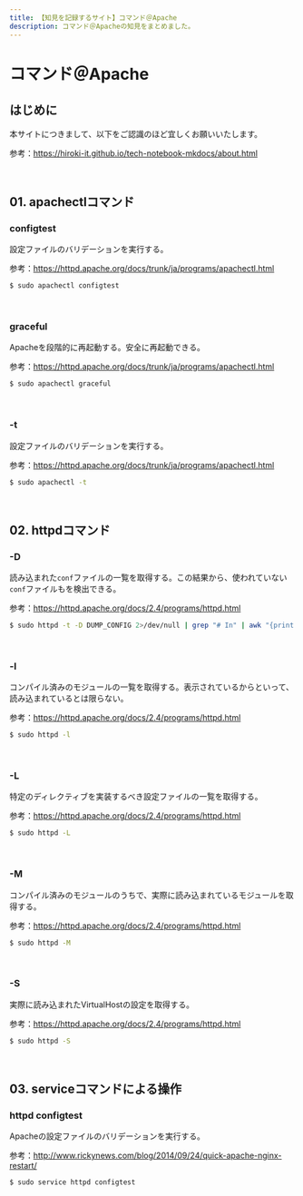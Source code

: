 ```yaml
---
title: 【知見を記録するサイト】コマンド＠Apache
description: コマンド＠Apacheの知見をまとめました。
---
```


# コマンド＠Apache

## はじめに

本サイトにつきまして、以下をご認識のほど宜しくお願いいたします。

参考：https://hiroki-it.github.io/tech-notebook-mkdocs/about.html

<br>

## 01. apachectlコマンド

### configtest

設定ファイルのバリデーションを実行する。

参考：https://httpd.apache.org/docs/trunk/ja/programs/apachectl.html

```bash
$ sudo apachectl configtest
```

<br>

### graceful

Apacheを段階的に再起動する。安全に再起動できる。

参考：https://httpd.apache.org/docs/trunk/ja/programs/apachectl.html

```bash
$ sudo apachectl graceful
```

<br>

### -t

設定ファイルのバリデーションを実行する。

参考：https://httpd.apache.org/docs/trunk/ja/programs/apachectl.html

```bash
$ sudo apachectl -t
```

<br>

## 02. httpdコマンド

### -D

読み込まれた```conf```ファイルの一覧を取得する。この結果から、使われていない```conf```ファイルもを検出できる。

参考：https://httpd.apache.org/docs/2.4/programs/httpd.html

```bash
$ sudo httpd -t -D DUMP_CONFIG 2>/dev/null | grep "# In" | awk "{print $4}"
```

<br>

### -l

コンパイル済みのモジュールの一覧を取得する。表示されているからといって、読み込まれているとは限らない。

参考：https://httpd.apache.org/docs/2.4/programs/httpd.html

```bash
$ sudo httpd -l
```

<br>

### -L

特定のディレクティブを実装するべき設定ファイルの一覧を取得する。

参考：https://httpd.apache.org/docs/2.4/programs/httpd.html

```bash
$ sudo httpd -L
```

<br>

### -M

コンパイル済みのモジュールのうちで、実際に読み込まれているモジュールを取得する。

参考：https://httpd.apache.org/docs/2.4/programs/httpd.html

```bash
$ sudo httpd -M
```

<br>

### -S

実際に読み込まれたVirtualHostの設定を取得する。

参考：https://httpd.apache.org/docs/2.4/programs/httpd.html

```bash
$ sudo httpd -S
```

<br>

## 03. serviceコマンドによる操作

### httpd configtest

Apacheの設定ファイルのバリデーションを実行する。

参考：http://www.rickynews.com/blog/2014/09/24/quick-apache-nginx-restart/

```bash
$ sudo service httpd configtest
```
